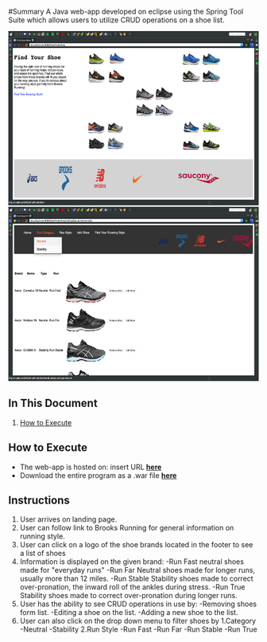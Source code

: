 #Summary
A Java web-app developed on eclipse using the Spring Tool Suite which allows users to utilize CRUD operations on a shoe list.

<p align="center"><img src="src/main/webapp/ShoePics/Screen1.png" height="350">
<img src="src/main/webapp/ShoePics/Screen2.png" height="350"></p>

## In This Document
1. [How to Execute](#how-to-execute)

## How to Execute
- The web-app is hosted on: insert URL <a href="http://52.43.150.156:8080/PresidentsWeb/">**here**</a>
- Download the entire program as a .war file <a href="PresidentsWeb.war">**here**</a>

## Instructions
1. User arrives on landing page.
2. User can  follow link to Brooks Running for general information on running style.
3. User can click on a logo of the shoe brands located in the footer to see a list of shoes
4. Information is displayed on the given brand:
  -Run Fast neutral shoes made for "everyday runs"
  -Run Far Neutral shoes made for longer runs, usually more than 12 miles.
  -Run Stable Stability shoes made to correct over-pronation, the inward roll of the ankles during stress.
  -Run True Stability shoes made to correct over-pronation during longer runs.
5. User has the ability to  see CRUD operations in use by:
  -Removing shoes form list.
  -Editing a shoe on the list.
  -Adding a new shoe to the list.
6. User can also click on the drop down menu to filter shoes by
 1.Category
   -Neutral
   -Stability
 2.Run Style
   -Run Fast
   -Run Far
   -Run Stable
   -Run True
